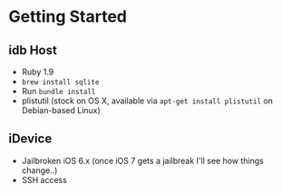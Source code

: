 # Getting Started

## idb Host

* Ruby 1.9
* `brew install sqlite`
* Run `bundle install`
* plistutil (stock on OS X, available via `apt-get install plistutil` on Debian-based Linux)

## iDevice

* Jailbroken iOS 6.x (once iOS 7 gets a jailbreak I'll see how things change..)
* SSH access
